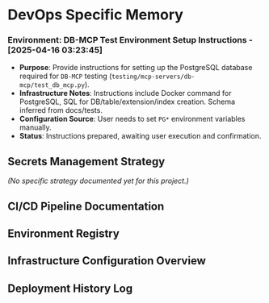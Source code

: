 # DevOps Specific Memory
<!-- Entries below should be added reverse chronologically (newest first) -->

### Environment: DB-MCP Test Environment Setup Instructions - [2025-04-16 03:23:45]
- **Purpose**: Provide instructions for setting up the PostgreSQL database required for `DB-MCP` testing (`testing/mcp-servers/db-mcp/test_db_mcp.py`).
- **Infrastructure Notes**: Instructions include Docker command for PostgreSQL, SQL for DB/table/extension/index creation. Schema inferred from docs/tests.
- **Configuration Source**: User needs to set `PG*` environment variables manually.
- **Status**: Instructions prepared, awaiting user execution and confirmation.

## Secrets Management Strategy
<!-- Update strategy notes here (consider if this should be newest first or overwrite) -->
*(No specific strategy documented yet for this project.)*

## CI/CD Pipeline Documentation
<!-- Append pipeline details using the format below -->

## Environment Registry
<!-- Append environment details using the format below -->

## Infrastructure Configuration Overview
<!-- Append infra config details using the format below -->

## Deployment History Log
<!-- Append deployment details using the format below -->